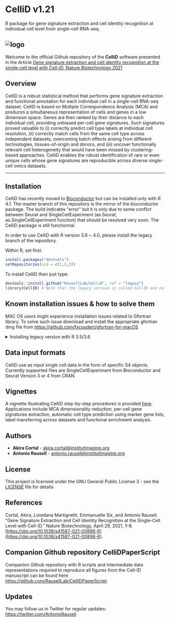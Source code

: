 # CelliD v1.21
R package for gene signature extraction and cell identity recognition at individual cell level from single-cell RNA-seq.

![logo](https://github.com/RausellLab/CelliD/blob/gh-pages/tools/sticker.png?raw=true)
----------------------------------------

Welcome to the official Github repository of the **CelliD** software presented in the Article [Gene signature extraction and cell identity recognition at the single-cell level with Cell-ID, Nature Biotechnology 2021](https://rdcu.be/cjFWE)

## Overview

CelliD is a robust statistical method that performs gene signature extraction and functional annotation for each individual cell in a single-cell RNA-seq dataset. CelliD is based on Multiple Correspondence Analysis (MCA) and produces a simultaneous representation of cells and genes in a low dimension space. Genes are then ranked by their distance to each individual cell, providing unbiased per-cell gene signatures. Such signatures proved valuable to (i) correctly predict cell type labels at individual cell resolution, (ii) correctly match cells from the same cell type across independent datasets, overcoming batch effects arising from different technologies, tissues-of-origin and donors, and (iii) uncover functionally relevant cell heterogeneity that would have been missed by clustering-based approaches. CelliD enables the robust identification of rare or even unique cells whose gene signatures are reproducible across diverse single-cell omics datasets. 

----------------------------------------

## Installation

CelliD has recently moved to [Bioconductor](https://bioconductor.org/packages/devel/bioc/html/CelliD.html) but can be installed only with R 4.1. The master branch of this repository is the mirror of the bioconductor package. The build indicates "error" but it is only due to some conflict between Seurat and SingleCellExperiment (as.Seurat, as.SingleCellExperiment function) that should be resolved very soon. The CelliD package is still functionnal.

In order to use CelliD with R version 3.6 ~ 4.0, please install the legacy branch of the repository. 

Within R, set first:
```r
install.packages("devtools")
setRepositories(ind = c(1,2,3))
```
To install CelliD then just type:
```r
devtools::install_github("RausellLab/CelliD", ref = "legacy")
library(CellID) # Note that the legacy version is called CellID and not CelliD
```
## Known installation issues & how to solve them

MAC OS users might experience installation issues related to Gfortran library. To solve such issue download and install the appropriate gfortran dmg file from https://github.com/fxcoudert/gfortran-for-macOS


<details>
  <summary>Installing legacy version with R 3.5/3.6</summary>
  
 \
  When installing CelliD from R 3.6 this error might appear.
`ERROR: dependency 'Seurat' is not available for package 'CellID'`

The Seurat package on CRAN is on version 4 right now and is only usable from R version 4.X.X.
install.packages("Seurat") will automatically try to download the version 4.

It is strongly recommended to install R version 4.0 but if you need to install CelliD on R 3.6/3.5 please first install Seurat version 3
```
remotes::install_version("rsvd", version = "1.0.2")
remotes::install_version("spatstat", version = "1.61.0")
remotes::install_version("Seurat", version = "3.2.3")
```
And then proceed to install CelliD
```
setRepositories(ind = c(1,2,3))
devtools::install_github("RausellLab/CelliD", ref = "legacy")
```
</details>

## Data input formats

CelliD use as input single cell data in the form of specific S4 objects. Currently supported files are SingleCellExperiment from Bioconductor and Seurat Version 3 or 4 from CRAN.

## Vignettes

A vignette illustrating CelliD step-by-step procedures is provided [here](https://bioconductor.org/packages/release/bioc/vignettes/CelliD/inst/doc/BioconductorVignette.html). Applications include MCA dimensionality reduction, per-cell gene signatures extraction, automatic cell type prediction using marker gene lists, label-transferring across datasets and functional enrichment analysis.

## Authors

* **Akira Cortal** - [akira.cortal@institutimagine.org](akira.cortal@institutimagine.org)
* **Antonio Rausell** -  [antonio.rausell@institutimagine.org](antonio.rausell@institutimagine.org)


## License

This project is licensed under the GNU General Public License 3 - see the [LICENSE](LICENSE) file for details

## References
Cortal, Akira, Loredana Martignetti, Emmanuelle Six, and Antonio Rausell. “Gene Signature Extraction and Cell Identity Recognition at the Single-Cell Level with Cell-ID.” Nature Biotechnology, April 29, 2021, 1–8. [https://doi.org/10.1038/s41587-021-00896-6](https://doi.org/10.1038/s41587-021-00896-6).

## Companion Github repository CelliDPaperScript

Companion Github repository with R scripts and intermediate data representations required to reproduce all figures from the Cell-ID manuscript can be found here https://github.com/RausellLab/CellIDPaperScript.

## Updates 
You may follow us in Twitter for regular updates: https://twitter.com/AntonioRausell
